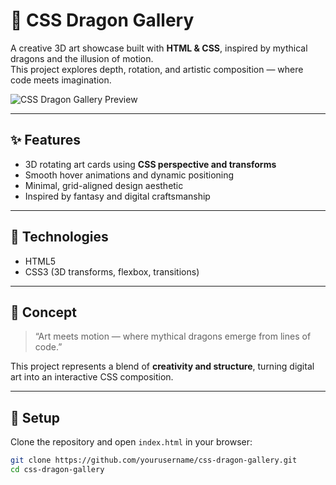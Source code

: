 # 🐉 CSS Dragon Gallery

A creative 3D art showcase built with **HTML & CSS**, inspired by mythical dragons and the illusion of motion.  
This project explores depth, rotation, and artistic composition — where code meets imagination.

![CSS Dragon Gallery Preview](assets/preview.png)

---

## ✨ Features
- 3D rotating art cards using **CSS perspective and transforms**
- Smooth hover animations and dynamic positioning
- Minimal, grid-aligned design aesthetic
- Inspired by fantasy and digital craftsmanship

---

## 🧠 Technologies
- HTML5  
- CSS3 (3D transforms, flexbox, transitions)

---

## 🎨 Concept
> “Art meets motion — where mythical dragons emerge from lines of code.”

This project represents a blend of **creativity and structure**, turning digital art into an interactive CSS composition.

---

## 🧰 Setup
Clone the repository and open `index.html` in your browser:

```bash
git clone https://github.com/yourusername/css-dragon-gallery.git
cd css-dragon-gallery
